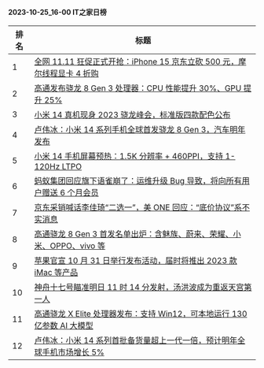 #### 2023-10-25_16-00  IT之家日榜

| 排名 | 标题|
| --- | ---|
| 1 | [全网 11.11 狂促正式开抢：iPhone 15 京东立砍 500 元，摩尔线程显卡 4 折购](https://www.ithome.com/0/727/306.htm) |
| 2 | [高通发布骁龙 8 Gen 3 处理器：CPU 性能提升 30%、GPU 提升 25%](https://www.ithome.com/0/727/354.htm) |
| 3 | [小米 14 真机现身 2023 骁龙峰会，标准版四款配色公布](https://www.ithome.com/0/727/371.htm) |
| 4 | [卢伟冰：小米 14 系列手机全球首发骁龙 8 Gen 3，汽车明年发布](https://www.ithome.com/0/727/365.htm) |
| 5 | [小米 14 手机屏幕预热：1.5K 分辨率 + 460PPI，支持 1-120Hz LTPO](https://www.ithome.com/0/727/404.htm) |
| 6 | [蚂蚁集团回应旗下语雀崩了：运维升级 Bug 导致，将向所有用户赠送 6 个月会员](https://www.ithome.com/0/727/332.htm) |
| 7 | [京东采销喊话李佳琦“二选一”，美 ONE 回应：“底价协议”系不实消息](https://www.ithome.com/0/727/293.htm) |
| 8 | [高通骁龙 8 Gen 3 首发名单出炉：含魅族、蔚来、荣耀、小米、OPPO、vivo 等](https://www.ithome.com/0/727/355.htm) |
| 9 | [苹果官宣 10 月 31 日举行发布活动，届时将推出 2023 款 iMac 等产品](https://www.ithome.com/0/727/345.htm) |
| 10 | [神舟十七号瞄准明日 11 时 14 分发射，汤洪波成为重返天宫第一人](https://www.ithome.com/0/727/392.htm) |
| 11 | [高通骁龙 X Elite 处理器发布：支持 Win12，可本地运行 130 亿参数 AI 大模型](https://www.ithome.com/0/727/353.htm) |
| 12 | [卢伟冰：小米 14 系列首批备货量超上一代一倍，预计明年全球手机市场增长 5%](https://www.ithome.com/0/727/426.htm) |
